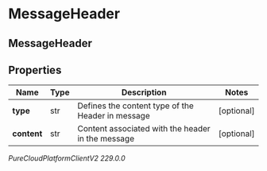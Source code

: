 # MessageHeader

## MessageHeader

## Properties

|Name | Type | Description | Notes|
|------------ | ------------- | ------------- | -------------|
| **type** | str | Defines the content type of the Header in message | [optional] |
| **content** | str | Content associated with the header in the message | [optional] |



_PureCloudPlatformClientV2 229.0.0_
